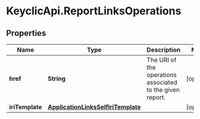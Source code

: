 # KeyclicApi.ReportLinksOperations

## Properties
Name | Type | Description | Notes
------------ | ------------- | ------------- | -------------
**href** | **String** | The URI of the operations associated to the given report. | [optional] 
**iriTemplate** | [**ApplicationLinksSelfIriTemplate**](ApplicationLinksSelfIriTemplate.md) |  | [optional] 


